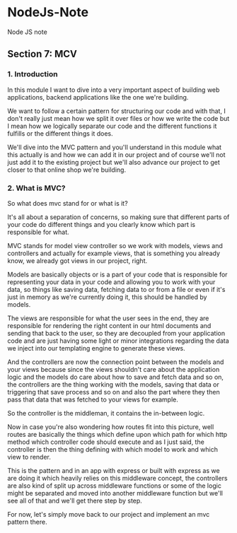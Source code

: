# NodeJs-Note
Node JS note

## Section 7: MCV
### 1. Introduction
In this module I want to dive into a very important aspect of building web applications, backend applications like the one we're building.

We want to follow a certain pattern for structuring our code and with that, I don't really just mean how we split it over files or how we write the code but I mean how we logically separate our code and the different functions it fulfills or the different things it does.

We'll dive into the MVC pattern and you'll understand in this module what this actually is and how we can add it in our project and of course we'll not just add it to the existing project but we'll also advance our project to get closer to that online shop we're building.

### 2. What is MVC?
So what does mvc stand for or what is it?

It's all about a separation of concerns, so making sure that different parts of your code do different things and you clearly know which part is responsible for what. 

MVC stands for model view controller so we work with models, views and controllers and actually for example views, that is something you already know, we already got views in our project, right.

Models are basically objects or is a part of your code that is responsible for representing your data in your code and allowing you to work with your data, so things like saving data, fetching data to or from a file or even if it's just in memory as we're currently doing it, this should be handled by models.

The views are responsible for what the user sees in the end, they are responsible for rendering the right content in our html documents and sending that back to the user, so they are decoupled from your application code and are just having some light or minor integrations regarding the data we inject into our templating engine to generate these views. 

And the controllers are now the connection point between the models and your views because since the views shouldn't care about the application logic and the models do care about how to save and fetch data and so on, the controllers are the thing working with the models, saving that data or triggering that save process and so on and also the part where they then pass that data that was fetched to your views for example.

So the controller is the middleman, it contains the in-between logic.

Now in case you're also wondering how routes fit into this picture, well routes are basically the things which define upon which path for which http method which controller code should execute and as I just said, the controller is then the thing defining with which model to work and which view to render.

This is the pattern and in an app with express or built with express as we are doing it which heavily relies on this middleware concept, the controllers are also kind of split up across middleware functions or some of the logic might be separated and moved into another middleware function but we'll see all of that and we'll get there step by step.

For now, let's simply move back to our project and implement an mvc pattern there.

